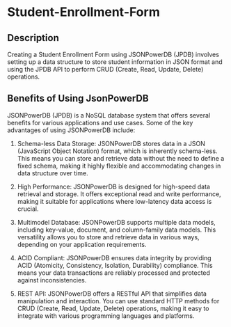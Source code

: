 # Student-Enrollment-Form
## Description
Creating a Student Enrollment Form using JSONPowerDB (JPDB) involves setting up a data structure to store student information in JSON format and using the JPDB API to perform CRUD (Create, Read, Update, Delete) operations.

## Benefits of Using JsonPowerDB
JSONPowerDB (JPDB) is a NoSQL database system that offers several benefits for various applications and use cases. Some of the key advantages of using JSONPowerDB include:

1. Schema-less Data Storage: JSONPowerDB stores data in a JSON (JavaScript Object Notation) format, which is inherently schema-less. This means you can store and retrieve data without the need to define a fixed schema, making it highly flexible and accommodating changes in data structure over time.

2. High Performance: JSONPowerDB is designed for high-speed data retrieval and storage. It offers exceptional read and write performance, making it suitable for applications where low-latency data access is crucial.

3. Multimodel Database: JSONPowerDB supports multiple data models, including key-value, document, and column-family data models. This versatility allows you to store and retrieve data in various ways, depending on your application requirements.

4. ACID Compliant: JSONPowerDB ensures data integrity by providing ACID (Atomicity, Consistency, Isolation, Durability) compliance. This means your data transactions are reliably processed and protected against inconsistencies.

5. REST API: JSONPowerDB offers a RESTful API that simplifies data manipulation and interaction. You can use standard HTTP methods for CRUD (Create, Read, Update, Delete) operations, making it easy to integrate with various programming languages and platforms.

